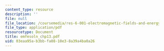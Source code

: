 ```yaml
---
content_type: resource
description: ''
file: null
file_location: /coursemedia/res-6-001-electromagnetic-fields-and-energy-spring-2008/03eaa95ab3bbfa0810e38a39a4ba0a26_emfesoln_chp13.pdf
file_type: application/pdf
resourcetype: Document
title: emfesoln_chp13.pdf
uid: 03eaa95a-b3bb-fa08-10e3-8a39a4ba0a26
---
```

